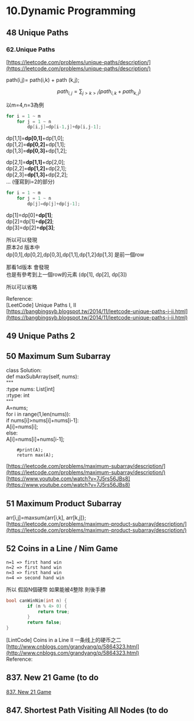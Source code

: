 # 10.Dynamic Programming

## 

## 48 Unique Paths

### 62.Unique Paths

[https://leetcode.com/problems/unique-paths/description/](https://leetcode.com/problems/unique-paths/description/)

path\(i,j\)= path\(i,k\) + path \(k,j\);

$$ path_{i,j}=  \sum_{j>k>i}  (  path_{i,k} + path_{k,j}) $$

以m=4,n=3為例

```c
for i = 1 ~ m
    for j = 1 ~ n
        dp[i,j]=dp[i-1,j]+dp[i,j-1];
```

dp\[1,1\]=**dp\[0,1\]**+dp\[1,0\];  
dp\[1,2\]=**dp\[0,2\]**+dp\[1,1\];  
dp\[1,3\]=**dp\[0,3\]**+dp\[1,2\];

dp\[2,1\]=**dp\[1,1\]**+dp\[2,0\];  
dp\[2,2\]=**dp\[1,2\]**+dp\[2,1\];  
dp\[2,3\]=**dp\[1,3\]**+dp\[2,2\];  
    ... \(僅寫到i=2的部分\)

```c
for i = 1 ~ m
    for j = 1 ~ n
        dp[j]=dp[j]+dp[j-1];
```

dp\[1\]=dp\[0\]+**dp\[1\]**;  
dp\[2\]=dp\[1\]+**dp\[2\]**;  
dp\[3\]=dp\[2\]+**dp\[3\]**;

所以可以發現  
原本2d 版本中  
dp\[0,1\],dp\[0,2\],dp\[0,3\],dp\[1,1\],dp\[1,2\]dp\[1,3\] 是前一個row

那看1d版本 會發現  
也是有參考到上一個row的元素 \(dp\[1\], dp\[2\], dp\[3\]\)

所以可以省略

Reference:  
\[LeetCode\] Unique Paths I, II [https://bangbingsyb.blogspot.tw/2014/11/leetcode-unique-paths-i-ii.html](https://bangbingsyb.blogspot.tw/2014/11/leetcode-unique-paths-i-ii.html)

## 49 Unique Paths 2

## 50 Maximum Sum Subarray

class Solution:  
    def maxSubArray\(self, nums\):  
        """  
        :type nums: List\[int\]  
        :rtype: int  
        """  
        A=nums;  
        for i in range\(1,len\(nums\)\):  
            if nums\[i\]&gt;nums\[i\]+nums\[i-1\]:  
                A\[i\]=nums\[i\];  
            else:  
                A\[i\]=nums\[i\]+nums\[i-1\];

```
    #print(A);
    return max(A);
```

[https://leetcode.com/problems/maximum-subarray/description/](https://leetcode.com/problems/maximum-subarray/description/)  
[https://www.youtube.com/watch?v=7J5rs56JBs8](https://www.youtube.com/watch?v=7J5rs56JBs8)

## 51 Maximum Product Subarray

arr\[i,j\]=maxsum{arr\[i,k\], arr\[k,j\]};  
[https://leetcode.com/problems/maximum-product-subarray/description/](https://leetcode.com/problems/maximum-product-subarray/description/)

## 52 Coins in a Line / Nim Game

```
n=1 => first hand win
n=2 => first hand win
n=3 => first hand win
n=4 => second hand win
```

所以 假設N個硬幣  如果能被4整除 則後手勝

```c
bool canWinNim(int n) { 
        if (n % 4> 0) {
            return true;
        }
        return false;
}
```

\[LintCode\] Coins in a Line II 一条线上的硬币之二  
[http://www.cnblogs.com/grandyang/p/5864323.html](http://www.cnblogs.com/grandyang/p/5864323.html)  
Reference:

## 837. New 21 Game \(to do

[837. New 21 Game](/questions/New21Game.md)

## 847. Shortest Path Visiting All Nodes \(to do



